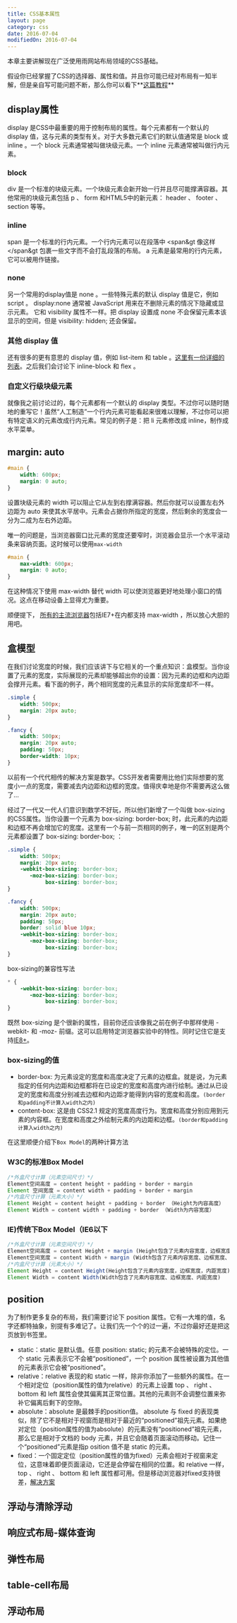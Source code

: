 ```yaml
---
title: CSS基本属性
layout: page
category: css
date: 2016-07-04
modifiedOn: 2016-07-04
---
```


本章主要讲解现在广泛使用雨网站布局领域的CSS基础。

假设你已经掌握了CSS的选择器、属性和值。并且你可能已经对布局有一知半解，但是亲自写可能问题不断，那么你可以看下**[这篇教程](http://learn.shayhowe.com/html-css/)**

## display属性

display 是CSS中最重要的用于控制布局的属性。每个元素都有一个默认的 display 值，这与元素的类型有关。对于大多数元素它们的默认值通常是 block 或 inline 。一个 block 元素通常被叫做块级元素。一个 inline 元素通常被叫做行内元素。

### block

div 是一个标准的块级元素。一个块级元素会新开始一行并且尽可能撑满容器。其他常用的块级元素包括 p 、 form 和HTML5中的新元素： header 、 footer 、 section 等等。

### inline

span 是一个标准的行内元素。一个行内元素可以在段落中 &lt;span&gt 像这样 &lt;/span&gt 包裹一些文字而不会打乱段落的布局。 a 元素是最常用的行内元素，它可以被用作链接。

### none

另一个常用的display值是 none 。一些特殊元素的默认 display 值是它，例如 script 。 display:none 通常被 JavaScript 用来在不删除元素的情况下隐藏或显示元素。
它和 visibility 属性不一样。把 display 设置成 none 不会保留元素本该显示的空间，但是 visibility: hidden; 还会保留。

### 其他 display 值

还有很多的更有意思的 display 值，例如 list-item 和 table 。[这里有一份详细的列表](https://developer.mozilla.org/en-US/docs/Web/CSS/display)。之后我们会讨论下 inline-block 和 flex 。

### 自定义行级块级元素

就像我之前讨论过的，每个元素都有一个默认的 display 类型。不过你可以随时随地的重写它！虽然“人工制造”一个行内元素可能看起来很难以理解，不过你可以把有特定语义的元素改成行内元素。常见的例子是：把 li 元素修改成 inline，制作成水平菜单。

## margin: auto

```css
#main {
    width: 600px;
    margin: 0 auto; 
}
```

设置块级元素的 width 可以阻止它从左到右撑满容器。然后你就可以设置左右外边距为 auto 来使其水平居中。元素会占据你所指定的宽度，然后剩余的宽度会一分为二成为左右外边距。  

唯一的问题是，当浏览器窗口比元素的宽度还要窄时，浏览器会显示一个水平滚动条来容纳页面。这时候可以使用`max-width`

```css
#main {
    max-width: 600px;
    margin: 0 auto; 
}
```

在这种情况下使用 max-width 替代 width 可以使浏览器更好地处理小窗口的情况。这点在移动设备上显得尤为重要。  

顺便提下， [所有的主流浏览器](http://caniuse.com/#search=max-width)包括IE7+在内都支持 max-width ，所以放心大胆的用吧。


## 盒模型

在我们讨论宽度的时候，我们应该讲下与它相关的一个重点知识：盒模型。当你设置了元素的宽度，实际展现的元素却能够超出你的设置：因为元素的边框和内边距会撑开元素。看下面的例子，两个相同宽度的元素显示的实际宽度却不一样。

```css
.simple {
    width: 500px;
    margin: 20px auto;
}

.fancy {
    width: 500px;
    margin: 20px auto;
    padding: 50px;
    border-width: 10px;
}
```

以前有一个代代相传的解决方案是数学。CSS开发者需要用比他们实际想要的宽度小一点的宽度，需要减去内边距和边框的宽度。值得庆幸地是你不需要再这么做了...  

经过了一代又一代人们意识到数学不好玩，所以他们新增了一个叫做 box-sizing 的CSS属性。当你设置一个元素为 box-sizing: border-box; 时，此元素的内边距和边框不再会增加它的宽度。这里有一个与前一页相同的例子，唯一的区别是两个元素都设置了 box-sizing: border-box; ：  

```css
.simple {
    width: 500px;
    margin: 20px auto;
    -webkit-box-sizing: border-box;
       -moz-box-sizing: border-box;
            box-sizing: border-box;
}

.fancy {
    width: 500px;
    margin: 20px auto;
    padding: 50px;
    border: solid blue 10px;
    -webkit-box-sizing: border-box;
       -moz-box-sizing: border-box;
            box-sizing: border-box;
}
```

box-sizing的兼容性写法

```css
* {
    -webkit-box-sizing: border-box;
       -moz-box-sizing: border-box;
            box-sizing: border-box;
}
```

既然 box-sizing 是个很新的属性，目前你还应该像我之前在例子中那样使用 -webkit- 和 -moz- 前缀。这可以启用特定浏览器实验中的特性。同时记住它是支持[IE8+](http://caniuse.com/#search=box-sizing)。

### box-sizing的值

- border-box: 为元素设定的宽度和高度决定了元素的边框盒。就是说，为元素指定的任何内边距和边框都将在已设定的宽度和高度内进行绘制。通过从已设定的宽度和高度分别减去边框和内边距才能得到内容的宽度和高度。`(border和padding不计算入width之内)`
- content-box: 这是由 CSS2.1 规定的宽度高度行为。宽度和高度分别应用到元素的内容框。在宽度和高度之外绘制元素的内边距和边框。`(border和padding计算入width之内)`

在这里顺便介绍下`Box Model`的两种计算方法


### W3C的标准Box Model

```javascript
/*外盒尺寸计算（元素空间尺寸）*/
Element空间高度 = content height + padding + border + margin
Element 空间宽度 = content width + padding + border + margin
/*内盒尺寸计算（元素大小）*/
Element Height = content height + padding + border （Height为内容高度）
Element Width = content width + padding + border （Width为内容宽度）
```

### IE)传统下Box Model（IE6以下

```javascript
/*外盒尺寸计算（元素空间尺寸）*/
Element空间高度 = content Height + margin (Height包含了元素内容宽度，边框宽度，内距宽度)
Element空间宽度 = content Width + margin (Width包含了元素内容宽度、边框宽度、内距宽度)
/*内盒尺寸计算（元素大小）*/
Element Height = content Height(Height包含了元素内容宽度，边框宽度，内距宽度)
Element Width = content Width(Width包含了元素内容宽度、边框宽度、内距宽度)
```

## position

为了制作更多复杂的布局，我们需要讨论下 position 属性。它有一大堆的值，名字还都特抽象，别提有多难记了。让我们先一个个的过一遍，不过你最好还是把这页放到书签里。

- static：static 是默认值。任意 position: static; 的元素不会被特殊的定位。一个 static 元素表示它不会被“positioned”，一个 position 属性被设置为其他值的元素表示它会被“positioned”。
- relative：relative 表现的和 static 一样，除非你添加了一些额外的属性。在一个相对定位（position属性的值为relative）的元素上设置 top 、 right 、 bottom 和 left 属性会使其偏离其正常位置。其他的元素则不会调整位置来弥补它偏离后剩下的空隙。
- absolute：absolute 是最棘手的position值。 absolute 与 fixed 的表现类似，除了它不是相对于视窗而是相对于最近的“positioned”祖先元素。如果绝对定位（position属性的值为absolute）的元素没有“positioned”祖先元素，那么它是相对于文档的 body 元素，并且它会随着页面滚动而移动。记住一个“positioned”元素是指p osition 值不是 static 的元素。
- fixed：一个固定定位（position属性的值为fixed）元素会相对于视窗来定位，这意味着即便页面滚动，它还是会停留在相同的位置。和 relative 一样， top 、 right 、 bottom 和 left 属性都可用。但是移动浏览器对fixed支持很差，[解决方案](http://bradfrost.com/blog/mobile/fixed-position/)

## 浮动与清除浮动

## 响应式布局-媒体查询

## 弹性布局

## table-cell布局

## 浮动布局




















